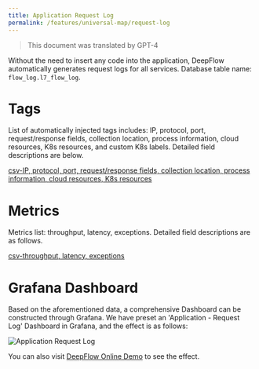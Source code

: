 ```yaml
---
title: Application Request Log
permalink: /features/universal-map/request-log
---
```


> This document was translated by GPT-4

Without the need to insert any code into the application, DeepFlow automatically generates request logs for all services.
Database table name: `flow_log.l7_flow_log`.

# Tags

List of automatically injected tags includes: IP, protocol, port, request/response fields, collection location, process information, cloud resources, K8s resources, and custom K8s labels. Detailed field descriptions are below.

[csv-IP, protocol, port, request/response fields, collection location, process information, cloud resources, K8s resources](https://raw.githubusercontent.com/deepflowio/deepflow/main/server/querier/db_descriptions/clickhouse/tag/flow_log/l7_flow_log.ch)

# Metrics

Metrics list: throughput, latency, exceptions. Detailed field descriptions are as follows.

[csv-throughput, latency, exceptions](https://raw.githubusercontent.com/deepflowio/deepflow/main/server/querier/db_descriptions/clickhouse/metrics/flow_log/l7_flow_log.ch)

# Grafana Dashboard

Based on the aforementioned data, a comprehensive Dashboard can be constructed through Grafana. We have preset an 'Application - Request Log' Dashboard in Grafana, and the effect is as follows:

![Application Request Log](https://yunshan-guangzhou.oss-cn-beijing.aliyuncs.com/pub/pic/202208236304413d69d7c.png)

You can also visit [DeepFlow Online Demo](https://ce-demo.deepflow.yunshan.net/d/Application_Request_Log/application-request-log?var-namespace=deepflow-otel-grpc-demo&from=deepflow-doc) to see the effect.
